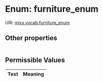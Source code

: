 
# Enum: furniture_enum




URI: [mixs.vocab:furniture_enum](https://w3id.org/mixs/vocab/furniture_enum)


## Other properties

|  |  |  |
| --- | --- | --- |

## Permissible Values

| Text | Meaning |
| :--- | --------: |

